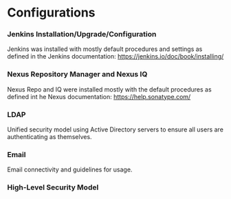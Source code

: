 # Configurations

### Jenkins Installation/Upgrade/Configuration

Jenkins was installed with mostly default procedures and settings as defined in the Jenkins documentation: https://jenkins.io/doc/book/installing/

### Nexus Repository Manager and Nexus IQ

Nexus Repo and IQ were installed mostly with the default procedures as defined int he Nexus documentation: https://help.sonatype.com/

### LDAP

Unified security model using Active Directory servers to ensure all users are authenticating as themselves.



### Email

Email connectivity and guidelines for usage.

### High-Level Security Model
